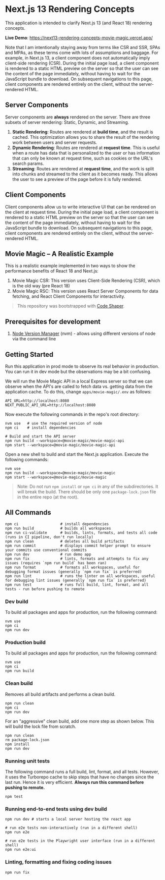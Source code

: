 # Next.js 13 Rendering Concepts

This application is intended to clarify Next.js 13 (and React 18) rendering
concepts.

**Live Demo**: https://next13-rendering-concepts-movie-magic.vercel.app/

Note that I am intentionally staying away from terms like CSR and SSR, SPAs and
MPAs, as these terms come with lots of assumptions and baggage. For example, in
Next.js 13, a client component does not automatically imply client-side
rendering (CSR). During the initial page load, a client component is rendered to
a static HTML preview on the server so that the user can see the content of the
page immediately, without having to wait for the JavaScript bundle to download.
On subsequent navigations to this page, client components are rendered entirely
on the client, without the server-rendered HTML.

## Server Components

Server components are **always** rendered on the server. There are three subsets
of server rendering: Static, Dynamic, and Streaming.

1.  **Static Rendering**: Routes are rendered at **build time**, and the result
    is cached. This optimization allows you to share the result of the rendering
    work between users and server requests.
2.  **Dynamic Rendering**: Routes are rendered at **request time**. This is
    useful when a route has data that is personalized to the user or has
    information that can only be known at request time, such as cookies or the
    URL's search params.
3.  **Streaming**: Routes are rendered at **request time**, and the work is
    split into chunks and streamed to the client as it becomes ready. This
    allows the user to see a preview of the page before it is fully rendered.

## Client Components

Client components allow us to write interactive UI that can be rendered on the
client at request time. During the initial page load, a client component is
rendered to a static HTML preview on the server so that the user can see the
content of the page immediately, without having to wait for the JavaScript
bundle to download. On subsequent navigations to this page, client components
are rendered entirely on the client, without the server-rendered HTML.

## Movie Magic – A Realistic Example

This is a realistic example implemented in two ways to show the performance
benefits of React 18 and Next.js:

1. Movie Magic CSR: This version uses Client-Side Rendering (CSR), which is the
   old way (pre React 18)
2. Movie Magic RSC: This version uses React Server Components for data fetching,
   and React Client Components for interactivity.

> This repository was bootstrapped with [Code Shaper](https://code-shaper.dev).

## Prerequisites for development

1. [Node Version Manager](https://github.com/nvm-sh/nvm) (nvm) - allows using
   different versions of node via the command line

## Getting Started

Run this application in prod mode to observe its real behavior in production.
You can run it in dev mode but the observations may be a bit confusing.

We will run the Movie Magic API in a local Express server so that we can observe
when the API's are called to fetch data vs. getting data from the application
cache. To do this, change `apps/movie-magic/.env` as follows:

```
API_URL=http://localhost:8080
NEXT_PUBLIC_API_URL=http://localhost:8080
```

Now execute the following commands in the repo's root directory:

```shell
nvm use   # use the required version of node
npm ci    # install dependencies

# Build and start the API server
npm run build --workspace=@movie-magic/movie-magic-api
npm start --workspace=@movie-magic/movie-magic-api
```

Open a new shell to build and start the Next.js application. Execute the
following commands:

```shell
nvm use
npm run build --workspace=@movie-magic/movie-magic
npm start --workspace=@movie-magic/movie-magic
```

> Note: Do not run `npm install` or `npm ci` in any of the subdirectories. It
> will break the build. There should be only one `package-lock.json` file in the
> entire repo (at the root).

## All Commands

```
npm ci                   # install dependencies
npm run build            # builds all workspaces
npm run ci-validate      # builds, lints, formats, and tests all code (runs in CI pipeline, don't run locally)
npm run clean            # deletes all build artifacts
npm run commit           # displays commit helper prompt to ensure your commits use conventional commits
npm run dev              # run demo app
npm run fix              # lints, formats and attempts to fix any issues (requires `npm run build` has been ran)
npm run format           # formats all workspaces, useful for debugging format issues (generally `npm run fix` is preferred)
npm run lint             # runs the linter on all workspaces, useful for debugging lint issues (generally `npm run fix` is preferred)
npm run test             # runs full build, lint, format, and all tests - run before pushing to remote
```

### Dev build

To build all packages and apps for production, run the following command:

```shell
nvm use
npm ci
npm run dev
```

### Production build

To build all packages and apps for production, run the following command:

```shell
nvm use
npm ci
npm run build
```

### Clean build

Removes all build artifacts and performs a clean build.

```shell
npm run clean
npm ci
npm run dev
```

For an "aggressive" clean build, add one more step as shown below. This will
build the lock file from scratch.

```shell
npm run clean
rm package-lock.json
npm install
npm run dev
```

### Running unit tests

The following command runs a full build, lint, format, and all tests. However,
it uses the Turborepo cache to skip steps that have no changes since the last
run. Hence it is very efficient. **Always run this command before pushing to
remote.**

```shell
npm test
```

### Running end-to-end tests using dev build

```shell
npm run dev # starts a local server hosting the react app

# run e2e tests non-interactively (run in a different shell)
npm run e2e

# run e2e tests in the Playwright user interface (run in a different shell)
npm run e2e:ui
```

### Linting, formatting and fixing coding issues

```shell
npm run fix
```
